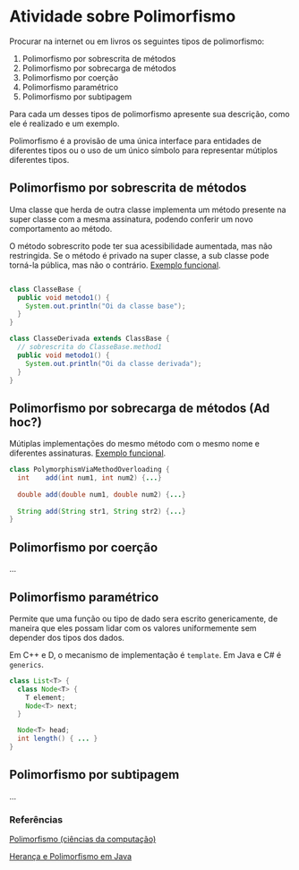 # Atividade sobre Polimorfismo

Procurar na internet ou em livros os seguintes tipos de polimorfismo: 

1. Polimorfismo por sobrescrita de métodos
1. Polimorfismo por sobrecarga de métodos 
1. Polimorfismo por coerção 
1. Polimorfismo paramétrico
1. Polimorfismo por subtipagem
        
Para cada um desses tipos de polimorfismo apresente sua descrição, como ele é 
realizado e um exemplo.

Polimorfismo é a provisão de uma única interface para entidades de diferentes
tipos ou o uso de um único símbolo para representar mútiplos diferentes tipos.

## Polimorfismo por sobrescrita de métodos
Uma classe que herda de outra classe implementa um método presente na super 
classe com a mesma assinatura, podendo conferir um novo comportamento ao método.

O método sobrescrito pode ter sua acessibilidade aumentada, mas não restringida.
Se o método é privado na super classe, a sub classe  pode torná-la pública, 
mas não o contrário.
[Exemplo funcional](ClasseDerivada.java).


```java

class ClasseBase {
  public void metodo1() {
    System.out.println("Oi da classe base");
  }
}

class ClasseDerivada extends ClassBase {
  // sobrescrita do ClasseBase.method1
  public void metodo1() {
    System.out.println("Oi da classe derivada");
  }
}
```

## Polimorfismo por sobrecarga de métodos (Ad hoc?)
Mútiplas implementações do mesmo método com o mesmo nome e diferentes 
assinaturas. 
[Exemplo funcional](PolymorphismViaMethodOverloading.java).

```java
class PolymorphismViaMethodOverloading {
  int    add(int num1, int num2) {...}
  
  double add(double num1, double num2) {...}
  
  String add(String str1, String str2) {...}
}
```

## Polimorfismo por coerção 
...

## Polimorfismo paramétrico
Permite que uma função ou tipo de dado sera escrito genericamente, de maneira 
que eles possam lidar com os valores uniformemente sem depender dos tipos dos
dados.

Em C++ e D, o mecanismo de implementação é `template`. Em Java e C# é `generics`.

```java
class List<T> {
  class Node<T> {
    T element;
    Node<T> next;
  }

  Node<T> head;
  int length() { ... }
}
```

## Polimorfismo por subtipagem
...

        

### Referências

[Polimorfismo (ciências da computação)](https://en.wikipedia.org/wiki/Polymorphism_(computer_science))

[Herança e Polimorfismo em Java](https://www.guru99.com/java-inheritance-polymorphism.html)
